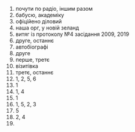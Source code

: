 1. почути по радіо, іншим разом
2. бабусю, академіку
3. офіційено діловий
4. наша орг, у новій зеланд
5. витяг із протоколу №4 засідання 2009, 2019
6. друге, останнє
7. автобіографі
8. друге
9. перше, третє
10. візитівка
11. третє, останнє
12. 1, 2, 5, 6
13. 1
14. 1, 4
15. 1
16. 1, 5, 2, 3
17. 5
18. 2, 4
19.
